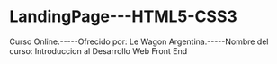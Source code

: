 # LandingPage---HTML5-CSS3
Curso Online.-----Ofrecido por: Le Wagon Argentina.-----Nombre del curso: Introduccion al Desarrollo Web Front End
